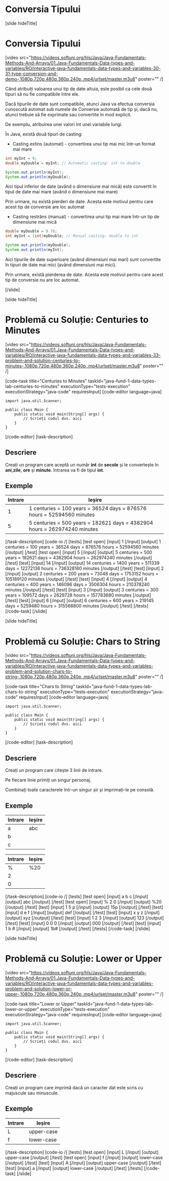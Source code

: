# Conversia Tipului

[slide hideTitle]

# Conversia Tipului

[video src="https://videos.softuni.org/hls/Java/Java-Fundamentals-Methods-And-Arrays/01.Java-Fundamentals-Data-types-and-variables/RO/interactive-java-fundamentals-data-types-and-variables-30-31-type-conversion-and-demo-,1080p,720p,480p,360p,240p,.mp4/urlset/master.m3u8" poster="" /]

Când atribuiți valoarea  unui tip de date altuia, este posibil ca cele două tipuri să nu fie compatibile între ele.

Dacă tipurile de date sunt compatibile, atunci Java va efectua conversia cunoscută automat sub numele de Conversie automată de tip și, dacă nu, atunci trebuie să fie exprimate sau convertite în mod explicit.

De exemplu, atribuirea unei valori int unei variabile lungi.

În Java, există două tipuri de casting:

- Casting extins \(automat\) - convertirea unui tip mai mic într-un format mai mare

```java live
int myInt = 9;
double myDouble = myInt; // Automatic casting: int to double

System.out.println(myInt);
System.out.println(myDouble);
```

Aici tipul inferior de date \(având o dimensiune mai mică\) este convertit în tipul de date mai mare \(având o dimensiune mai mare\)

Prin urmare, nu există pierderi de date. Acesta este motivul pentru care acest tip de conversie are loc automat

- Casting restrâns \(manual\) - convertirea unui tip mai mare într-un tip de dimensiune mai mică

```java live
double myDouble = 9.78;
int myInt = (int)myDouble; // Manual casting: double to int

System.out.println(myDouble);
System.out.println(myInt);
```

Aici tipurile de date superioare \(având dimensiuni mai mari\) sunt convertite în tipuri de date mai mici \(având dimensiuni mai mici\). 

Prin urmare, există pierderea de date. Acesta este motivul pentru care acest tip de conversie nu are loc automat.

[/slide]

[slide hideTitle]
# Problemă cu Soluție: Centuries to Minutes
[video src="https://videos.softuni.org/hls/Java/Java-Fundamentals-Methods-And-Arrays/01.Java-Fundamentals-Data-types-and-variables/RO/interactive-java-fundamentals-data-types-and-variables-33-problem-and-solution-centuries-to-minutes-,1080p,720p,480p,360p,240p,.mp4/urlset/master.m3u8" poster="" /]

[code-task title="Centuries to Minutes" taskId="java-fund-1-data-types-lab-centuries-to-minutes" executionType="tests-execution" executionStrategy="java-code" requiresInput]
[code-editor language=java]

```
import java.util.Scanner;

public class Main {
    public static void main(String[] args) {
        // Scrieți codul dvs. aici
    }
}
```

[/code-editor]
[task-description]

## Descriere

Creați un program care aceptă un număr **int** de **secole** și le convertește în **ani**,**zile**, **ore** și **minute**.
Intrarea va fi de tipul **int**. 

## Exemple

|**Intrare**|**Ieșire**|
| --- | --- |
| 1 | 1 centuries = 100 years = 36524 days = 876576 hours = 52594560 minutes    |
| 5 | 5 centuries = 500 years = 182621 days = 4382904 hours = 262974240 minutes |

[/task-description]
[code-io /]
[tests]
[test open]
[input]
1
[/input]
[output]
1 centuries = 100 years = 36524 days = 876576 hours = 52594560 minutes
[/output]
[/test]
[test open]
[input]
5
[/input]
[output]
5 centuries = 500 years = 182621 days = 4382904 hours = 262974240 minutes
[/output]
[/test]
[test]
[input]
14
[/input]
[output]
14 centuries = 1400 years = 511339 days = 12272136 hours = 736328160 minutes
[/output]
[/test]
[test]
[input]
2
[/input]
[output]
2 centuries = 200 years = 73048 days = 1753152 hours = 105189120 minutes
[/output]
[/test]
[test]
[input]
4
[/input]
[output]
4 centuries = 400 years = 146096 days = 3506304 hours = 210378240 minutes
[/output]
[/test]
[test]
[input]
3
[/input]
[output]
3 centuries = 300 years = 109572 days = 2629728 hours = 157783680 minutes
[/output]
[/test]
[test]
[input]
6
[/input]
[output]
6 centuries = 600 years = 219145 days = 5259480 hours = 315568800 minutes
[/output]
[/test]
[/tests]
[/code-task]
[/slide]


[slide hideTitle]
# Problemă cu Soluție: Chars to String

[video src="https://videos.softuni.org/hls/Java/Java-Fundamentals-Methods-And-Arrays/01.Java-Fundamentals-Data-types-and-variables/RO/interactive-java-fundamentals-data-types-and-variables-problem-and-solution-chars-to-string-,1080p,720p,480p,360p,240p,.mp4/urlset/master.m3u8" poster="" /]


[code-task title="Chars to String" taskId="java-fund-1-data-types-lab-chars-to-string" executionType="tests-execution" executionStrategy="java-code" requiresInput]
[code-editor language=java]

```
import java.util.Scanner;

public class Main {
    public static void main(String[] args) {
        // Scrieți codul dvs. aici
    }
}
```

[/code-editor]
[task-description]

## Descriere

Creați un program care citește 3 linii de intrare.

Pe fiecare linie primiți un singur personaj.

Combinați toate caracterele într-un singur șir și imprimați-le pe consolă.

## Exemple

|**Intrare**|**Ieșire**|
| --- | --- |
| a | abc |
| b |     |
| c |     |

|**Intrare**|**Ieșire**|
| --- | --- |
| % | %20 |
| 2 |     |
| 0 |     |

[/task-description]
[code-io /]
[tests]
[test open]
[input]
a
b
c
[/input]
[output]
abc
[/output]
[/test]
[test open]
[input]
%
2
0
[/input]
[output]
%20
[/output]
[/test]
[test]
[input]
1
5
p
[/input]
[output]
15p
[/output]
[/test]
[test]
[input]
d
e
f
[/input]
[output]
def
[/output]
[/test]
[test]
[input]
x
y
z
[/input]
[output]
xyz
[/output]
[/test]
[test]
[input]
1
2
3
[/input]
[output]
123
[/output]
[/test]
[test]
[input]
0
0
0
[/input]
[output]
000
[/output]
[/test]
[test]
[input]
1
b
\#
[/input]
[output]
1b\#
[/output]
[/test]
[/tests]
[/code-task]
[/slide]


[slide hideTitle]
# Problemă cu Soluție: Lower or Upper
[video src="https://videos.softuni.org/hls/Java/Java-Fundamentals-Methods-And-Arrays/01.Java-Fundamentals-Data-types-and-variables/RO/interactive-java-fundamentals-data-types-and-variables-problem-and-solution-lower-or-upper-,1080p,720p,480p,360p,240p,.mp4/urlset/master.m3u8" poster="" /]

[code-task title="Lower or Upper" taskId="java-fund-1-data-types-lab-lower-or-upper" executionType="tests-execution" executionStrategy="java-code" requiresInput]
[code-editor language=java]
```
import java.util.Scanner;

public class Main {
    public static void main(String[] args) {
        // Scrieți codul dvs. aici
    }
}
```
[/code-editor]
[task-description]
## Descriere
Creați un program care imprimă dacă un caracter dat este scris cu majuscule sau minuscule.

## Exemple
|**Intrare**|**Ieșire**|
| --- | --- |
| L | upper-case |
| f | lower-case |

[/task-description]
[code-io /]
[tests]
[test open]
[input]
L
[/input]
[output]
upper-case
[/output]
[/test]
[test open]
[input]
f
[/input]
[output]
lower-case
[/output]
[/test]
[test]
[input]
A
[/input]
[output]
upper-case
[/output]
[/test]
[test]
[input]
a
[/input]
[output]
lower-case
[/output]
[/test]
[/tests]
[/code-task]
[/slide]

